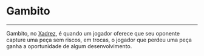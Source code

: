 # Gambito
---
Gambito, no [Xadrez](index/Xadrez.md), é quando um jogador oferece que seu oponente capture uma peça sem riscos, em trocas, o jogador que perdeu uma peça ganha a oportunidade de algum desenvolvimento.